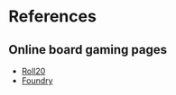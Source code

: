 
# References

## Online board gaming pages
- [Roll20](https://roll20.net/)
- [Foundry](https://foundryvtt.com/)

